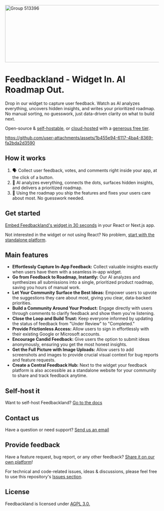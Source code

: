 
<img width="2473" height="188" alt="Group 513396" src="https://github.com/user-attachments/assets/ac25532c-0be4-402f-ad90-abd13482dcbc" />

# Feedbackland - Widget In. AI Roadmap Out.

Drop in our widget to capture user feedback. Watch as AI analyzes everything, uncovers hidden insights, and writes your prioritized roadmap. No manual sorting, no guesswork, just data-driven clarity on what to build next.

Open-source & [self-hostable](https://github.com/feedbackland/feedbackland/blob/main/SELFHOSTING.md), or [cloud-hosted](https://www.feedbackland.com) with a [generous free tier](https://www.feedbackland.com/#pricing).

https://github.com/user-attachments/assets/1b455e94-6117-4ba4-8369-fa2bda2d3590

## How it works

1. 🗣️ Collect user feedback, votes, and comments right inside your app, at the click of a button.
2. 🤖 AI analyzes everything, connects the dots, surfaces hidden insights, and delivers a prioritized roadmap.
3. 🚀 Using the roadmap you ship the features and fixes your users care about most. No guesswork needed.

## Get started

[Embed Feedbackland's widget in 30 seconds](https://www.feedbackland.com/#embed) in your React or Next.js app.

Not interested in the widget or not using React? No problem, [start with the standalone platform](https://get-started.feedbackland.com).

## Main features

- **Effortlessly Capture In-App Feedback:** Collect valuable insights exactly when users have them with a seamless in-app widget.
- **Go from Feedback to Roadmap, Instantly:** Our AI analyzes and synthesizes all submissions into a single, prioritized product roadmap, saving you hours of manual work.
- **Let Your Community Surface the Best Ideas:** Empower users to upvote the suggestions they care about most, giving you clear, data-backed priorities.
- **Build a Community Around Your Product:** Engage directly with users through comments to clarify feedback and show them you're listening.
- **Close the Loop and Build Trust:** Keep everyone informed by updating the status of feedback from "Under Review" to "Completed."
- **Provide Frictionless Access:** Allow users to sign in effortlessly with their existing Google or Microsoft accounts.
- **Encourage Candid Feedback:** Give users the option to submit ideas anonymously, ensuring you get the most honest insights.
- **Get the Full Picture with Image Uploads:** Allow users to add screenshots and images to provide crucial visual context for bug reports and feature requests.
- **Create a Central Feedback Hub:** Next to the widget your feedback platform is also accessible as a standalone website for your community to share and track feedback anytime.

## Self-host it

Want to self-host Feedbackland? [Go to the docs](https://github.com/feedbackland/feedbackland/blob/main/SELFHOSTING.md)

## Contact us

Have a question or need support? [Send us an email](mailto:hello@feedbackland.com)

## Provide feedback

Have a feature request, bug report, or any other feedback? [Share it on our own platform](https://dogfood.feedbackland.com)!

For technical and code-related issues, ideas & discussions, please feel free to use this repository's [Issues section](https://github.com/feedbackland/feedbackland/issues).

## License

Feedbackland is licensed under [AGPL 3.0.](https://github.com/feedbackland/feedbackland?tab=AGPL-3.0-1-ov-file)
